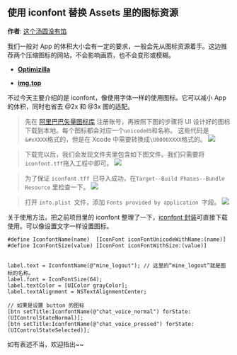 使用 iconfont 替换 Assets 里的图标资源
-------
**作者**: [这个汤圆没有馅](https://weibo.com/u/6603469503)

我们一般对 App 的体积大小会有一定的要求，一般会先从图标资源着手。这边推荐两个压缩图标的网站，不会影响画质，也不会变形或模糊。

* **[Optimizilla](https://imagecompressor.com)**

* **[img.top](https://img.top)**

不过今天主要介绍的是 iconfont，像使用字体一样的使用图标。它可以减小 App 的体积，同时也省去 @2x 和 @3x 图的适配。

> 先在 [阿里巴巴矢量图标库](https://imagecompressor.com) 注册账号，再按照下图的步骤将 UI 设计好的图标下载到本地。每个图标都会对应一个`unicode码`和名称。 这些代码是`&#xXXXX`格式的，但是在 Xcode 中需要转换成`\U0000XXXX`格式的。
![](https://github.com/awesome-tips/iOS-Tips/blob/master/images/2019/03/4-1.jpg)

> 下载完以后，我们会发现文件夹里包含如下图文件。我们只需要将`iconfont.tff`拖入工程中即可。
![](https://github.com/awesome-tips/iOS-Tips/blob/master/images/2019/03/4-2.jpg)

> 为了保证 `iconfont.tff `已导入成功，在`Target--Build Phases--Bundle Resource` 里检查一下。
![](https://github.com/awesome-tips/iOS-Tips/blob/master/images/2019/03/4-3.jpg)

> 打开 `info.plist `文件，添加 `Fonts provided by application `字段。
![](https://github.com/awesome-tips/iOS-Tips/blob/master/images/2019/03/4-4.jpg)

关于使用方法，把之前项目里的 iconfont 整理了一下，[iconfont 封装](https://github.com/TangyuanLiu/TYIconfont)可直接下载使用。可以像设置文字一样设置图标。
```
#define IconfontName(name)  [IconFont iconFontUnicodeWithName:(name)]
#define IconFontSize(value) [IconFont iconFontWithSize:(value)]


label.text = IconfontName(@"mine_logout"); // 这里的“mine_logout”就是图标的名称。
label.font = IconFontSize(64);
label.textColor = [UIColor grayColor];
label.textAlignment = NSTextAlignmentCenter;

// 如果是设置 button 的图标
[btn setTitle:IconfontName(@"chat_voice_normal") forState:(UIControlStateNormal)];
[btn setTitle:IconfontName(@"chat_voice_pressed") forState:(UIControlStateSelected)];
```


如有表述不当，欢迎指出~~
